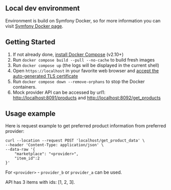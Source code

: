 ## Local dev environment

Environment is build on Symfony Docker, so for more information you can visit [Symfony Docker page](https://github.com/dunglas/symfony-docker).


## Getting Started

1. If not already done, [install Docker Compose](https://docs.docker.com/compose/install/) (v2.10+)
2. Run `docker compose build --pull --no-cache` to build fresh images
3. Run `docker compose up` (the logs will be displayed in the current shell)
4. Open `https://localhost` in your favorite web browser and [accept the auto-generated TLS certificate](https://stackoverflow.com/a/15076602/1352334)
5. Run `docker compose down --remove-orphans` to stop the Docker containers.
6. Mock provider API can be accessed by url1:  [http://localhost:8091/products](http://localhost:8091/products) and [http://localhost:8092/get_products](http://localhost:8092/get_products)


## Usage example

Here is request example to get preferred product information from preferred provider:
```shell
curl --location --request POST 'localhost/get_product_data' \
--header 'Content-Type: application/json' \
--data-raw '{
    "marketplace": "<provider>",
    "item_id":2
}'
```
For `<provider>` - `provider_b` or `provider_a` can be used.


API has 3 items with ids: [1, 2, 3].

